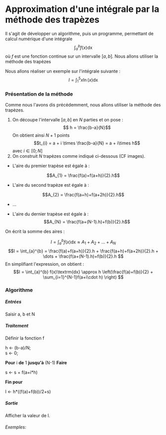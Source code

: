 # Approximation d'une intégrale par la méthode des trapèzes
Il s'agit de développer un algorithme, puis un programme, permettant de calcul numérique d'une intégrale
$$\int_{a}^{b} f(x)\textrm{dx}$$
où $f$ est une fonction continue sur un intervalle $[a,b]$. Nous allons utiliser la méthode des trapèzes

Nous allons réaliser un exemple sur l'intégrale suivante :
$$ I = \int_{1}^{5}x\ln(x)\textrm{dx}$$

### Présentation de la méthode
Comme nous l'avons dis précédemment, nous allons utiliser la méthode des trapèzes.

1. On découpe l'intervalle $[a,b]$ en $N$ parties et on pose :
$$ h = \frac{b-a}{N}$$
On obtient ainsi $N+1$ points
$$t_{i} = a + i \times \frac{b-a}{N} = a + i\times h$$
avec $i\in [0;N]$
2. On construit $N$ trapèzes comme indiqué ci-dessous (CF images).
- L'aire du premier trapèse est égale à :

$$A_{1} = \frac{f(a)+f(a+h)}{2}.h$$

- L'aire du second trapèze est égale à :

$$A_{2} = \frac{f(a+h)+f(a+2h)}{2}.h$$

- $\dots$

- L'aire du dernier trapèse est égale à :
$$A_{N} = \frac{f(a+(N-1).h)+f(b)}{2}.h$$

On écrit la somme des aires :

$$I = \int_{a}^{b} f(x)\textrm{dx} \approx A_{1} + A_{2} + \dots + A_{N} $$
$$I = \int_{a}^{b} =
\frac{f(a)+f(a+h)}{2}.h + \frac{f(a+h)+f(a+2h)}{2}.h +
\dots + \frac{f(a+(N-1).h)+f(b)}{2}.h
$$
En simplifiant l'expression, on obtient :
$$I = \int_{a}^{b} f(x)\textrm{dx} \approx
h \left(\frac{f(a)+f(b)}{2} + \sum_{i=1}^{N-1}f(a+i\cdot h)
  \right)
$$

### Algorithme

##### Entrées
Saisir a, b et N

##### Traitement
Définir la fonction f

h ← (b-a)/N;
<br>
s ← 0;

**Pour** i **de** 1 **jusqu'à** (N-1) **Faire**

  s ← s + f(a+i*h)

**Fin pour**

I ← h*((f(a)+f(b))/2+s)

##### Sortie
Afficher la valeur de I.


###### Exemples:
